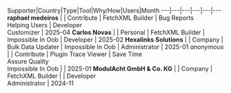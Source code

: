 Supporter|Country|Type|Tool|Why/How|Users|Month
---|---|---|---|---|---
**raphael medeiros** |  | Contribute | FetchXML Builder | Bug Reports<br/> Helping Users | Developer<br/> Customizer | 2025-04
**Carlos Novas** |  | Personal | FetchXML Builder | Impossible In Oob | Developer | 2025-02
**Hexalinks Solutions** |  | Company | Bulk Data Updater | Impossible In Oob | Administrator | 2025-01
_anonymous_ |  | Contribute | Plugin Trace Viewer | Save Time<br/> Assure Quality<br/> Impossible In Oob |  | 2025-01
**ModulAcht GmbH & Co. KG** |  | Company | FetchXML Builder |  | Developer<br/> Administrator | 2024-11
